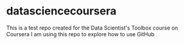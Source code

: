 # datasciencecoursera
This is a test repo created for the Data Scientist's Toolbox course on Coursera
I am using this repo to explore how to use GitHub
